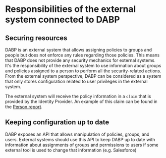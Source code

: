 # Responsibilities of the external system connected to DABP

## Securing resources
DABP is an external system that allows assigning policies to groups and people but does not enforce any rules regarding those policies.
This means that DABP does not provide any security mechanics for external systems.
It's the responsibility of the external system to use information about groups and policies assigned to a person to perform all the security-related actions.
From the external system perspective, DABP can be considered as a system that only stores configuration related to user privileges in the external system. 

The external system will receive the policy information in a `claim` that is provided by the Identity Provider. An example of this claim can be found in the [Person report](./person-report.md#Example). 

## Keeping configuration up to date
DABP exposes an API that allows manipulation of policies, groups, and users.
External systems should use this API to keep DABP up to date with information about assignments of groups and permissions to users if some external tool is used to change that information (e.g. Salesforce)
